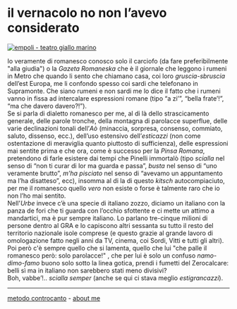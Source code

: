 # il vernacolo no non l’avevo considerato

[![](https://live.staticflickr.com/65535/51792857671_2cc87a0165_c.jpg "empoli - teatro giallo marino")](https://flic.kr/s/aHBqjzwAJ2)

Io veramente di romanesco conosco solo il carciofo (da fare preferibilmente "alla giudia") o la *Gazeta Romaneska* che è il giornale che leggono i rumeni in Metro che quando li sento che chiamano casa, coi loro *gruscia-sbruscia* dell’est Europa, me li confondo spesso coi sardi che telefonano in Supramonte. Che siano rumeni e non sardi me lo dice il fatto che i rumeni vanno in fissa ad intercalare espressioni romane (tipo “a zi’”, “bella frate’!”, “ma che davero davero?!”).   
Se si parla di dialetto romanesco per me, al di là dello strascicamento generale, delle parole tronche, della montagna di parolacce superflue, delle varie declinazioni tonali dell’*Aò*  (minaccia, sorpresa, consenso, commiato, saluto, dissenso, ecc.), dell’uso estensivo dell’*esticazzi* (non come ostentazione di meraviglia quanto piuttosto di sufficienza), delle espressioni mai sentite prima e che ora, come è successo per la *Pinsa Romana*, pretendono di farle esistere dai tempi che Pinelli immortalò (tipo *scialla* nel senso di “non ti curar di lor ma guarda e passa”, *busta* nel senso di “uno veramente brutto”, *m’ha pisciato* nel senso di “avevamo un appuntamento ma l’ha disatteso”, ecc), insomma al di la di questo *kitsch* autocompiaciuto, per me il romanesco quello *vero* non esiste o forse è talmente raro che io non l’ho mai sentito.  
Nell'*Urbe* invece c’è una specie di italiano zozzo, diciamo un italiano con la panza de fori che ti guarda con l’occhio sfottente e ci mette un attimo a mandartici, ma è pur sempre italiano. Lo parlano tre-cinque milioni di persone dentro al GRA e lo capiscono altri sessanta su tutto il resto del territorio nazionale isole comprese (e questo grazie al grande lavoro di omologazione fatto negli anni da TV, cinema, coi Sordi, Vitti e tutti gli altri).  
Poi però c'è sempre quello che si lamenta, quello che lui "che palle il romanesco però: solo parolacce!" , che per lui è solo un confuso *namo-dimo-famo* buono solo sotto la linea gotica, prendi i fumetti del Zerocalcare: belli sì ma in italiano non sarebbero stati meno divisivi?  
Boh, vabbe’!.. *scialla semper* (anche se qui ci stava meglio *estigrancazzi*).  

---   
[metodo controcanto](https://cacioman.github.io/controcanto000.html) - [about me](https://about.me/cacioman)  
